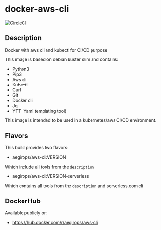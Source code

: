 # docker-aws-cli

[![CircleCI](https://circleci.com/gh/aegirops/docker-aws-cli.svg?style=svg)](https://circleci.com/gh/aegirops/docker-aws-cli)

## Description

Docker with aws cli and kubectl for CI/CD purpose

This image is based on debian buster slim and contains:
 - Python3
 - Pip3
 - Aws cli
 - Kubectl
 - Curl
 - Git
 - Docker cli
 - Jq
 - YTT (Yaml templating tool)

This image is intended to be used in a kubernetes/aws CI/CD environment.

## Flavors

This build provides two flavors:

- aegirops/aws-cli:VERSION

Which include all tools from the `description`

- aegirops/aws-cli:VERSION-serverless

Which contains all tools from the `description` and serverless.com cli

## DockerHub

Available publicly on:
 - https://hub.docker.com/r/aegirops/aws-cli

